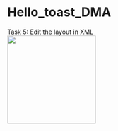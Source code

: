  # Hello_toast_DMA
Task 5: Edit the layout in XML<br>
<img src="https://user-images.githubusercontent.com/47654039/111603821-d598c780-87fc-11eb-9f59-7a6bf67c1932.gif" width=200 align=left>
